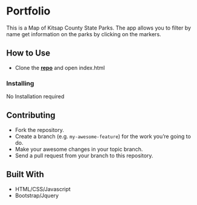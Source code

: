 # Portfolio

This is a Map of Kitsap County State Parks. The app allows you to filter by name get information on the parks by clicking on the markers.

## How to Use

- Clone the **[repo](https://github.com/jtvkw2/Portfolio)** and open index.html

### Installing

No Installation required

## Contributing

- Fork the repository.
- Create a branch (e.g. `my-awesome-feature`) for the work you’re going to do.
- Make your awesome changes in your topic branch.
- Send a pull request from your branch to this repository.

## Built With

* HTML/CSS/Javascript
* Bootstrap/Jquery
